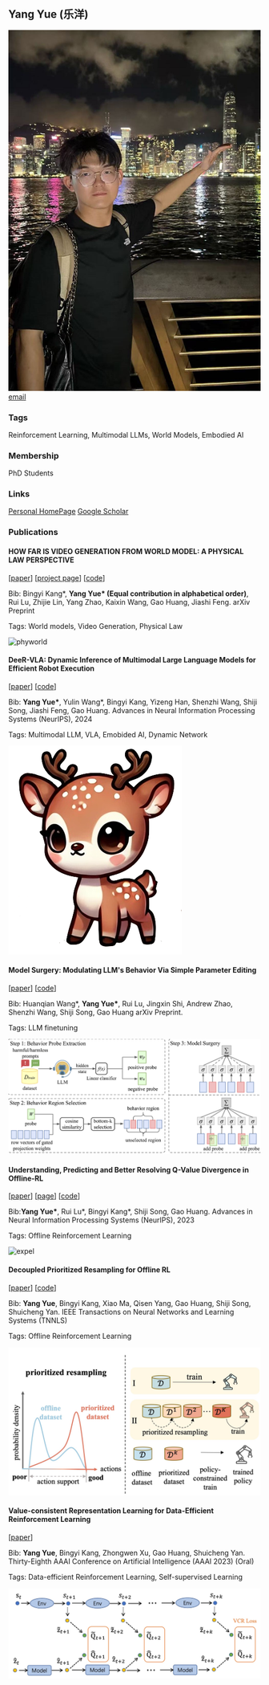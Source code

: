 ## Yang Yue (乐洋)
![Yang Yue](./assets/avatar.jpg)
<a href="yueyang22f@gmail.com">email</a>

### Tags
Reinforcement Learning, Multimodal LLMs, World Models, Embodied AI

### Membership
PhD Students

### Links

<a href="https://yueyang130.github.io/">Personal HomePage</a>
<a href="https://scholar.google.com/citations?user=tE1oVQ4AAAAJ&hl=zh">Google Scholar</a>

### Publications
#### HOW FAR IS VIDEO GENERATION FROM WORLD MODEL: A PHYSICAL LAW PERSPECTIVE
[<a href="https://arxiv.org/abs/2411.02385">paper</a>]
[<a href="https://phyworld.github.io/">project page</a>]
[<a href="https://github.com/phyworld/phyworld">code</a>]

Bib: Bingyi Kang\*, **Yang Yue\* (Equal contribution in alphabetical order)**, Rui Lu, Zhijie Lin, Yang Zhao, Kaixin Wang, Gao Huang, Jiashi Feng.
arXiv Preprint

Tags: World models, Video Generation, Physical Law

![phyworld](./assets/teaser2x.gif)

#### DeeR-VLA: Dynamic Inference of Multimodal Large Language Models for Efficient Robot Execution
[<a href="https://arxiv.org/abs/2411.02359">paper</a>]
[<a href="https://github.com/yueyang130/DeeR-VLA">code</a>]

Bib: **Yang Yue\***, Yulin Wang*, Bingyi Kang, Yizeng Han, Shenzhi Wang, Shiji Song, Jiashi Feng, Gao Huang.
Advances in Neural Information Processing Systems (NeurIPS), 2024

Tags: Multimodal LLM, VLA, Emobided AI, Dynamic Network

![deer](./assets/deer.png)

#### Model Surgery: Modulating LLM's Behavior Via Simple Parameter Editing


[<a href="https://arxiv.org/pdf/2407.08770">paper</a>]
[<a href="https://github.com/lucywang720/model-surgery">code</a>]

Bib: Huanqian Wang*, **Yang Yue\***, Rui Lu, Jingxin Shi, Andrew Zhao, Shenzhi Wang, Shiji Song, Gao Huang
arXiv Preprint.

Tags: LLM finetuning

![deer](./assets/surgery.jpg)


#### Understanding, Predicting and Better Resolving Q-Value Divergence in Offline-RL
[<a href="https://arxiv.org/abs/2310.04411">paper</a>]
[<a href="https://offrl-seem.github.io/">page</a>]
[<a href="https://github.com/yueyang130/SEEM/">code</a>]

Bib:**Yang Yue\***, Rui Lu*, Bingyi Kang*, Shiji Song, Gao Huang.
Advances in Neural Information Processing Systems (NeurIPS), 2023


Tags: Offline Reinforcement Learning

![expel](./assets/seem.png)


#### Decoupled Prioritized Resampling for Offline RL
[<a href="https://arxiv.org/abs/2306.05412">paper</a>]
[<a href="https://github.com/yueyang130/ODPR">code</a>]

Bib: **Yang Yue**, Bingyi Kang, Xiao Ma, Qisen Yang, Gao Huang, Shiji Song, Shuicheng Yan.
IEEE Transactions on Neural Networks and Learning Systems (TNNLS)


Tags: Offline Reinforcement Learning

![expel](./assets/odpr.jpg)


#### Value-consistent Representation Learning for Data-Efficient Reinforcement Learning
[<a href="https://arxiv.org/abs/2206.12542">paper</a>]


Bib: **Yang Yue**, Bingyi Kang, Zhongwen Xu, Gao Huang, Shuicheng Yan.
Thirty-Eighth AAAI Conference on Artificial Intelligence (AAAI 2023) (Oral)

Tags: Data-efficient Reinforcement Learning, Self-supervised Learning

![vcr](./assets/vcr.jpg)